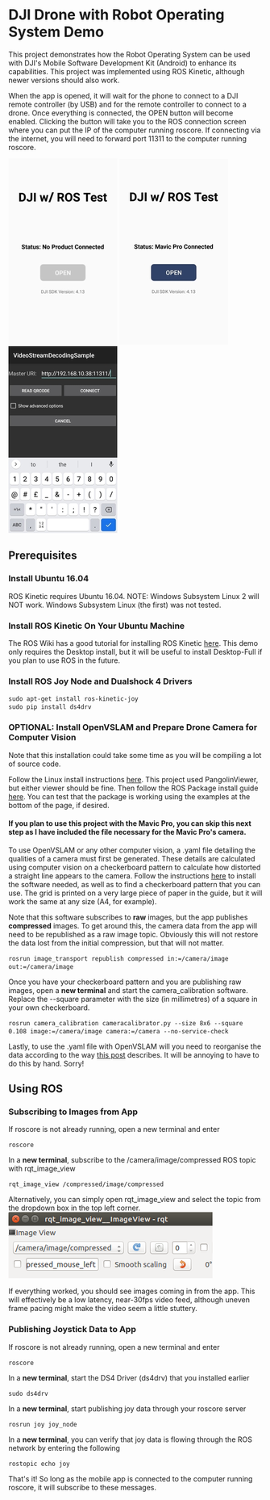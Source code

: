 # DJI Drone with Robot Operating System Demo
This project demonstrates how the Robot Operating System can be used with DJI's Mobile Software Development Kit (Android) to enhance its capabilities. This project
was implemented using ROS Kinetic, although newer versions should also work. 

When the app is opened, it will wait for the phone to connect to a DJI remote controller (by USB) and for the remote controller to connect to a drone. Once everything is connected, the OPEN button will become enabled. Clicking the button will take you to the ROS connection screen where you can put the IP of the computer running roscore. If connecting via the internet, you will need to forward port 11311 to the computer running roscore.

![No Drone Connected](/images/homescreen1.jpg) ![Drone Connected](/images/homescreen2.jpg) ![ROS Connect Screen](/images/rosscreen.jpg)

## Prerequisites
### Install Ubuntu 16.04
ROS Kinetic requires Ubuntu 16.04. NOTE: Windows Subsystem Linux 2 will NOT work. Windows Subsystem Linux (the first) was not tested.

### Install ROS Kinetic On Your Ubuntu Machine
The ROS Wiki has a good tutorial for installing ROS Kinetic [here](http://wiki.ros.org/kinetic/Installation/Ubuntu). This demo only requires the Desktop install, 
but it will be useful to install Desktop-Full if you plan to use ROS in the future.

### Install ROS Joy Node and Dualshock 4 Drivers

```shell
sudo apt-get install ros-kinetic-joy
sudo pip install ds4drv
```

### OPTIONAL: Install OpenVSLAM and Prepare Drone Camera for Computer Vision
Note that this installation could take some time as you will be compiling a lot of source code.

Follow the Linux install instructions [here](https://openvslam.readthedocs.io/en/master/installation.html). This project used PangolinViewer, but either viewer
should be fine. Then follow the ROS Package install guide [here](https://openvslam.readthedocs.io/en/master/ros_package.html). You can test that the package is 
working using the examples at the bottom of the page, if desired.

#### If you plan to use this project with the Mavic Pro, you can skip this next step as I have included the file necessary for the Mavic Pro's camera.

To use OpenVSLAM or any other computer vision, a .yaml file detailing the qualities of a camera must first be generated. These details are calculated using computer vision on a checkerboard pattern to calculate how distorted a straight line appears to the camera. Follow the instructions [here](http://wiki.ros.org/camera_calibration/Tutorials/MonocularCalibration) to install the software needed, as well as to find a checkerboard pattern that you can use. The grid is printed on a very large piece of paper in the guide, but it will work the same at any size (A4, for example).

Note that this software subscribes to **raw** images, but the app publishes **compressed** images. To get around this, the camera data from the app will need to be republished as a raw image topic. Obviously this will not restore the data lost from the initial compression, but that will not matter.
```shell
rosrun image_transport republish compressed in:=/camera/image out:=/camera/image
```

Once you have your checkerboard pattern and you are publishing raw images, open a **new terminal** and start the camera_calibration software. Replace the --square parameter with the size (in millimetres) of a square in your own checkerboard.
```shell
rosrun camera_calibration cameracalibrator.py --size 8x6 --square 0.108 image:=/camera/image camera:=/camera --no-service-check
```

Lastly, to use the .yaml file with OpenVSLAM will you need to reorganise the data according to the way [this post](https://github.com/xdspacelab/openvslam/issues/110#issuecomment-530214545) describes. It will be annoying to have to do this by hand. Sorry!

## Using ROS
### Subscribing to Images from App
If roscore is not already running, open a new terminal and enter
```shell
roscore
```

In a **new terminal**, subscribe to the /camera/image/compressed ROS topic with rqt_image_view
```shell
rqt_image_view /compressed/image/compressed
```

Alternatively, you can simply open rqt_image_view and select the topic from the dropdown box in the top left corner.
![Using rqt_image_view](/images/rqt_image_view.png) 

If everything worked, you should see images coming in from the app. This will effectively be a low latency, near-30fps video feed, although uneven frame pacing might make the video seem a little stuttery.

### Publishing Joystick Data to App
If roscore is not already running, open a new terminal and enter
```shell
roscore
```

In a **new terminal**, start the DS4 Driver (ds4drv) that you installed earlier
```shell
sudo ds4drv
```

In a **new terminal**, start publishing joy data through your roscore server
```shell
rosrun joy joy_node
```

In a **new terminal**, you can verify that joy data is flowing through the ROS network by entering the following
```shell
rostopic echo joy
```

That's it! So long as the mobile app is connected to the computer running roscore, it will subscribe to these messages.
